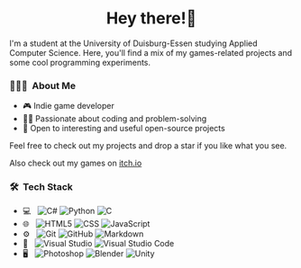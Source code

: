 <h1 align="center">Hey there!👋 </h1>

I'm a student at the University of Duisburg-Essen studying Applied Computer Science. Here, you'll find a mix of my games-related projects and some cool programming experiments.

<h3> 👨🏻‍💻 &nbsp;About Me </h3>

- 🎮 Indie game developer
- 👨‍💻 Passionate about coding and problem-solving
- 🤝 Open to interesting and useful open-source projects

Feel free to check out my projects and drop a star if you like what you see.

Also check out my games on [itch.io](https://ookii-tsuki.itch.io/)

<h3> 🛠 &nbsp;Tech Stack</h3>

- 💻 &nbsp;
  ![C#](https://img.shields.io/badge/-Csharp-333333?style=flat&logo=csharp)
  ![Python](https://img.shields.io/badge/-Python-333333?style=flat&logo=python)
  ![C](https://img.shields.io/badge/-C-333333?style=flat&logo=C%2B%2B&logoColor=00599C)
- 🌐 &nbsp;
  ![HTML5](https://img.shields.io/badge/-HTML5-333333?style=flat&logo=HTML5)
  ![CSS](https://img.shields.io/badge/-CSS-333333?style=flat&logo=CSS3&logoColor=1572B6)
  ![JavaScript](https://img.shields.io/badge/-JavaScript-333333?style=flat&logo=javascript)
- ⚙️ &nbsp;
  ![Git](https://img.shields.io/badge/-Git-333333?style=flat&logo=git)
  ![GitHub](https://img.shields.io/badge/-GitHub-333333?style=flat&logo=github)
  ![Markdown](https://img.shields.io/badge/-Markdown-333333?style=flat&logo=markdown)
- 🔧 &nbsp;
  ![Visual Studio](https://img.shields.io/badge/-Visual%20Studio-333333?style=flat&logo=visual-studio&logoColor=8300cf)
  ![Visual Studio Code](https://img.shields.io/badge/-Visual%20Studio%20Code-333333?style=flat&logo=visual-studio-code&logoColor=007ACC)
- 🖥 &nbsp;
  ![Photoshop](https://img.shields.io/badge/-Photoshop-333333?style=flat&logo=adobe-photoshop)
  ![Blender](https://img.shields.io/badge/-Blender-333333?style=flat&logo=blender)
  ![Unity](https://img.shields.io/badge/-Unity-333333?style=flat&logo=unity&logoColor=007ACC)
<!--
**ookii-tsuki/ookii-tsuki** is a ✨ _special_ ✨ repository because its `README.md` (this file) appears on your GitHub profile.

Here are some ideas to get you started:

- 🎮 I Make games in Unity Engine
- 🌱 I’m currently learning C
- 💬 Ask me about Unity and C# stuff
- 👯 I’m looking forward to collaborate on any Open Source project which I consider interesting or useful
- 📫 How to reach me: ...
-->
